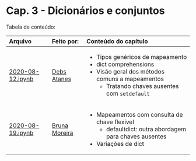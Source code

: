 # Cap. 3 -  Dicionários e conjuntos

Tabela de conteúdo:

|Arquivo                               |Feito por:             |Conteúdo do capítulo   |
|:-------------------------------------|:----------------------|:----------------------|
| [2020-08-12.ipynb](2020-08-12.ipynb) | [Debs Atanes]         | <ul><li>Tipos genéricos de mapeamento</li><li>dict comprehensions</li><li>Visão geral dos métodos comuns a mapeamentos<ul><li>Tratando chaves ausentes com `setdefault`</li></ul></li></ul> |
| [2020-08-19.ipynb](2020-08-19.ipynb) | [Bruna Moreira]       | <ul><li>Mapeamentos com consulta de chave flexível<ul><li>defaultdict: outra abordagem para chaves ausentes</li></ul></li><li>Variações de dict</li></ul>|

[Debs Atanes]: https://github.com/dehatanes
[Bruna Moreira]: https://github.com/BrunaNayara

